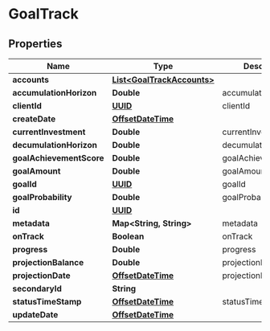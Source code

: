 
# GoalTrack

## Properties
Name | Type | Description | Notes
------------ | ------------- | ------------- | -------------
**accounts** | [**List&lt;GoalTrackAccounts&gt;**](GoalTrackAccounts.md) |  |  [optional]
**accumulationHorizon** | **Double** | accumulationHorizon |  [optional]
**clientId** | [**UUID**](UUID.md) | clientId |  [optional]
**createDate** | [**OffsetDateTime**](OffsetDateTime.md) |  |  [optional]
**currentInvestment** | **Double** | currentInvestment |  [optional]
**decumulationHorizon** | **Double** | decumulationHorizon |  [optional]
**goalAchievementScore** | **Double** | goalAchievementScore |  [optional]
**goalAmount** | **Double** | goalAmount |  [optional]
**goalId** | [**UUID**](UUID.md) | goalId | 
**goalProbability** | **Double** | goalProbability |  [optional]
**id** | [**UUID**](UUID.md) |  |  [optional]
**metadata** | **Map&lt;String, String&gt;** | metadata |  [optional]
**onTrack** | **Boolean** | onTrack |  [optional]
**progress** | **Double** | progress |  [optional]
**projectionBalance** | **Double** | projectionBalance |  [optional]
**projectionDate** | [**OffsetDateTime**](OffsetDateTime.md) | projectionDate |  [optional]
**secondaryId** | **String** |  |  [optional]
**statusTimeStamp** | [**OffsetDateTime**](OffsetDateTime.md) | statusTimeStamp | 
**updateDate** | [**OffsetDateTime**](OffsetDateTime.md) |  |  [optional]



